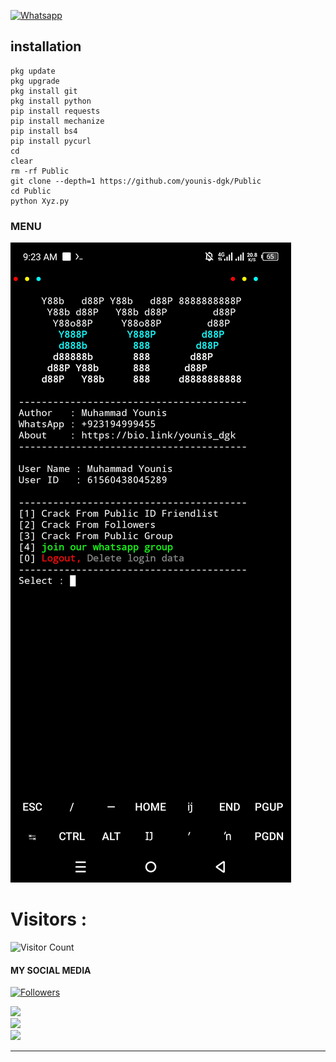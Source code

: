 [![Whatsapp](https://img.shields.io/badge/Whatsapp-YOUNIS-deepgreen?style=flat-square&logo=whatsapp)](https://wa.me/+923194999455)


## <b>installation</b>

```
pkg update
pkg upgrade
pkg install git
pkg install python
pip install requests
pip install mechanize
pip install bs4
pip install pycurl
cd
clear
rm -rf Public
git clone --depth=1 https://github.com/younis-dgk/Public
cd Public
python Xyz.py

```

### MENU
![template](https://github.com/younis-dgk/Public/blob/main/Screenshot_20240831-092349.jpg)

# Visitors :

![Visitor Count](https://profile-counter.glitch.me/younis-dgk/count.svg)


#### MY SOCIAL MEDIA

<a href="https://github.com/younis-dgk/followers">
<img title="Followers" src="https://img.shields.io/github/followers/younis-dgk?label=Followers&color=Black&style=flat-square"></a>

[![](https://img.shields.io/badge/Github-black?logo=Github&logoColor=red&labelColor=black)](https://github.com/younis-dgk) <br>
[![](https://img.shields.io/badge/Facebook-black?logo=Facebook&logoColor=red&labelColor=black)](https://www.facebook.com/YounisDgk) <br>
[![](https://img.shields.io/badge/Instagram-black?logo=Instagram&logoColor=red&labelColor=black)](https://www.instagram.com/younis_dgk) <br>
___
